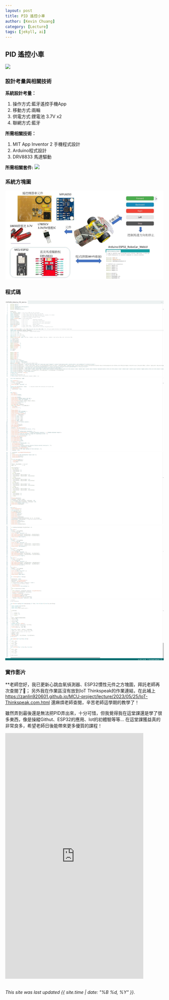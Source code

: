 ```yaml
---
layout: post
title: PID 遙控小車
author: [Kevin Chuang]
category: [Lecture]
tags: [jekyll, ai]
---
```


## PID 遙控小車
![](https://github.com/rkuo2023/MCU-project/blob/main/images/ESP32_RoboCar.jpg?raw=true)

### 設計考量與相關技術
**系統設計考量：**<br>
1. 操作方式:藍牙遙控手機App
2. 移動方式:兩輪 
3. 供電方式:鋰電池 3.7V x2
4. 聯網方式:藍牙

**所需相關技術：**
1. MIT App Inventor 2 手機程式設計 
2. Arduino程式設計
3. DRV8833 馬達驅動

**所需相關套件:**
![](https://image.ruten.com.tw/g2/8/d4/16/21440347657238_872.jpg)

### 系統方塊圖
![](https://github.com/zanlin920601/MCU-project/blob/main/images/PID.jpg?raw=true)

### 程式碼
![](https://github.com/zanlin920601/MCU-project/blob/main/images/06031.png?raw=true)
![](https://github.com/zanlin920601/MCU-project/blob/main/images/06032.png?raw=true)
![](https://github.com/zanlin920601/MCU-project/blob/main/images/06033.png?raw=true)
![](https://github.com/zanlin920601/MCU-project/blob/main/images/06034.png?raw=true)
![](https://github.com/zanlin920601/MCU-project/blob/main/images/06035.png?raw=true)

### 實作影片
**老師您好，我已更新心跳血氧偵測器、ESP32慣性元件之方塊圖，拜託老師再次查閱了🙏；
另外我在作業區沒有放到IoT Thinkspeak的作業連結，在此補上
https://zanlin920601.github.io/MCU-project/lecture/2023/05/25/IoT-Thinkspeak.com.html
還麻煩老師查閱，辛苦老師這學期的教學了！

雖然弄到最後還是無法把PID弄出來，十分可惜，但我覺得我在這堂課還是學了很多東西，像是操縱Githut、ESP32的應用、Iot的初體驗等等...
在這堂課獲益真的非常良多，希望老師日後能帶來更多優質的課程！
<iframe width="439" height="780" src="https://www.youtube.com/embed/d6-BwM-aoR0" title="藍牙遙控機器人遙控實作" frameborder="0" allow="accelerometer; autoplay; clipboard-write; encrypted-media; gyroscope; picture-in-picture; web-share" allowfullscreen></iframe>
<br>
<br>

*This site was last updated {{ site.time | date: "%B %d, %Y" }}.*
